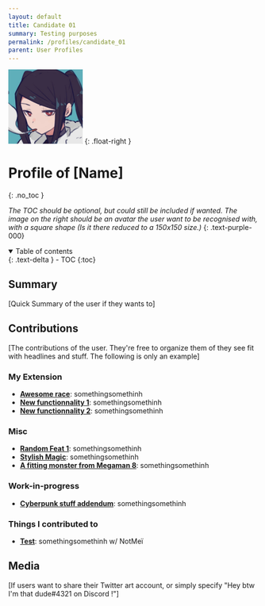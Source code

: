 ```yaml
---
layout: default
title: Candidate 01
summary: Testing purposes
permalink: /profiles/candidate_01
parent: User Profiles
---
```


<img width="150" height="150" src="../assets/images/user_pics/mei.png"/>
{: .float-right }

# Profile of \[Name]
{: .no_toc }

*The TOC should be optional, but could still be included if wanted. The image on the right should be an avatar the user want to be recognised with, with a square shape (Is it there reduced to a 150x150 size.)*
{: .text-purple-000}

<details open markdown="block">
  <summary>
    Table of contents
  </summary>
  {: .text-delta }
- TOC
{:toc}
</details>

## Summary

\[Quick Summary of the user if they wants to]

## Contributions

\[The contributions of the user. They're free to organize them of they see fit with headlines and stuff. The following is only an example]

### My Extension

* **[Awesome race](https://www.google.com)**: somethingsomethinh
* **[New functionnality 1](https://www.google.com)**: somethingsomethinh
* **[New functionnality 2](https://www.google.com)**: somethingsomethinh

### Misc

* **[Random Feat 1](https://www.google.com)**: somethingsomethinh
* **[Stylish Magic](https://www.google.com)**: somethingsomethinh
* **[A fitting monster from Megaman 8](https://www.google.com)**: somethingsomethinh

### Work-in-progress

* **[Cyberpunk stuff addendum](https://www.google.com)**: somethingsomethinh

### Things I contributed to

* **[Test](../enchantments/silvered)**: somethingsomethinh w/ NotMeï

## Media

\[If users want to share their Twitter art account, or simply specify "Hey btw I'm that dude#4321 on Discord !"]